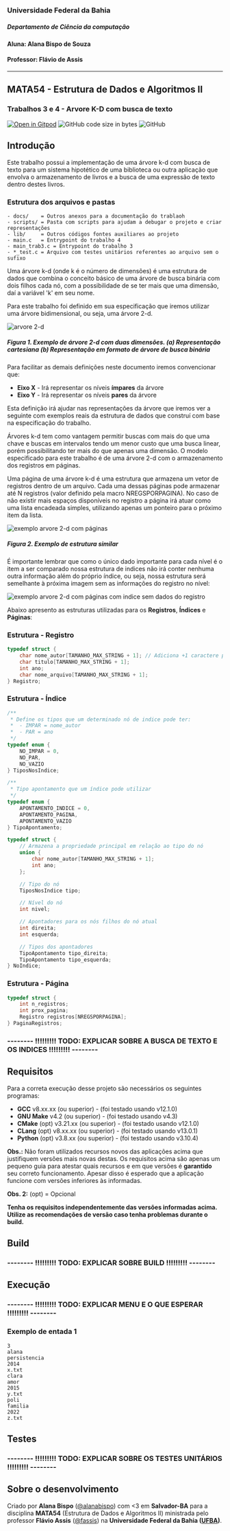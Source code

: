 ### Universidade Federal da Bahia
##### Departamento de Ciência da computação
#### Aluna: Alana Bispo de Souza
#### Professor: Flávio de Assis

---

## MATA54 - Estrutura de Dados e Algoritmos II
### Trabalhos 3 e 4 - Arvore K-D com busca de texto

[![Open in Gitpod](https://img.shields.io/badge/click%20to%20-open%20in%20gitpod-orange?logo=gitpod)](https://gitpod.io/#https://github.com/alanabispo/MATA54-trabalho3-4)
![GitHub code size in bytes](https://img.shields.io/github/languages/code-size/alanabispo/MATA54-trabalho3-4)
![GitHub](https://img.shields.io/github/license/alanabispo/MATA54-trabalho3-4)

## Introdução

Este trabalho possui a implementação de uma árvore k-d com busca de texto
para um sistema hipotético de uma biblioteca ou outra aplicação que envolva
o armazenamento de livros e a busca de uma expressão de texto dentro destes
livros.

### Estrutura dos arquivos e pastas

```
- docs/    = Outros anexos para a documentação do trablaoh
- scripts/ = Pasta com scripts para ajudam a debugar o projeto e criar representações
- lib/     = Outros códigos fontes auxiliares ao projeto
- main.c   = Entrypoint do trabalho 4
- main_trab3.c = Entrypoint do trabalho 3
- *_test.c = Arquivo com testes unitários referentes ao arquivo sem o sufixo
```

Uma árvore k-d (onde k é o número de dimensões) é uma estrutura de dados que combina
o conceito básico de uma árvore de busca binária com dois filhos cada nó, com a 
possibilidade de se ter mais que uma dimensão, daí a variável 'k' em seu nome. 

Para este trabalho foi definido em sua especificação que iremos utilizar uma árvore 
bidimensional, ou seja, uma árvore 2-d.

![arvore 2-d](docs/images/arvore-2d.png)
##### **Figura 1.** Exemplo de árvore 2-d com duas dimensões. (a) Representação cartesiana (b) Representação em formato de árvore de busca binária

Para facilitar as demais definições neste documento iremos convencionar que:

* **Eixo X** - Irá representar os níveis **ímpares** da árvore
* **Eixo Y** - Irá representar os níveis **pares** da árvore

Esta definição irá ajudar nas representações da árvore que iremos ver a seguinte
com exemplos reais da estrutura de dados que construí com base na especificação do trabalho.

Árvores k-d tem como vantagem permitir buscas com mais do que uma chave e buscas em intervalos
tendo um menor custo que uma busca linear, porém possibilitando ter mais do que apenas uma 
dimensão. O modelo especificado para este trabalho é de uma árvore 2-d com o armazenamento dos
registros em páginas.

Uma página de uma árvore k-d é uma estrutura que armazena um vetor de registros dentro de um arquivo.
Cada uma dessas páginas pode armazenar até N registros (valor definido pela macro NREGSPORPAGINA).
No caso de não existir mais espaços disponíveis no registro a página irá atuar como uma lista 
encadeada simples, utilizando apenas um ponteiro para o próximo item da lista. 

![exemplo arvore 2-d com páginas](docs/images/arvore-2d-paginas.png)

##### **Figura 2.** Exemplo de estrutura similar

É importante lembrar que como o único dado importante para cada nível é o item a ser comparado
nossa estrutura de indices não irá conter nenhuma outra informação além do próprio índice, ou seja,
nossa estrutura será semelhante à próxima imagem sem as informações do registro no nível:

![exemplo arvore 2-d com páginas com indice sem dados do registro](docs/images/arvore-2d-paginas-simples.png)

Abaixo apresento as estruturas utilizadas para os **Registros**, **Índices** e **Páginas**:

### Estrutura - Registro

```c
typedef struct {
    char nome_autor[TAMANHO_MAX_STRING + 1]; // Adiciona +1 caractere para o \0
    char titulo[TAMANHO_MAX_STRING + 1];
    int ano;
    char nome_arquivo[TAMANHO_MAX_STRING + 1];
} Registro;
```

### Estrutura - Índice

```c
/**
 * Define os tipos que um determinado nó de indice pode ter:
 *  - IMPAR = nome_autor
 *  - PAR = ano
 */
typedef enum {
    NO_IMPAR = 0,
    NO_PAR,
    NO_VAZIO
} TiposNosIndice;

/**
 * Tipo apontamento que um índice pode utilizar
 */
typedef enum {
    APONTAMENTO_INDICE = 0,
    APONTAMENTO_PAGINA,
    APONTAMENTO_VAZIO
} TipoApontamento;

typedef struct {
    // Armazena a propriedade principal em relação ao tipo do nó
    union {
        char nome_autor[TAMANHO_MAX_STRING + 1];
        int ano;
    };

    // Tipo do nó
    TiposNosIndice tipo;

    // Nível do nó
    int nivel;

    // Apontadores para os nós filhos do nó atual
    int direita;
    int esquerda;

    // Tipos dos apontadores
    TipoApontamento tipo_direita;
    TipoApontamento tipo_esquerda;
} NoIndice;
```

### Estrutura - Página

```c
typedef struct {
    int n_registros;
    int prox_pagina;
    Registro registros[NREGSPORPAGINA];
} PaginaRegistros;
```

### -------- !!!!!!!!! TODO: EXPLICAR SOBRE A BUSCA DE TEXTO E OS INDICES !!!!!!!!! --------

## Requisitos

Para a correta execução desse projeto são necessários os seguintes programas:

* **GCC** v8.xx.xx (ou superior) - (foi testado usando v12.1.0)
* **GNU Make** v4.2 (ou superior) - (foi testado usando v4.3)
* **CMake** (opt) v3.21.xx (ou superior) - (foi testado usando v12.1.0)
* **CLang** (opt) v8.xx.xx (ou superior) - (foi testado usando v13.0.1)
* **Python** (opt) v3.8.xx (ou superior) - (foi testado usando v3.10.4)

**Obs.:** Não foram utilizados recursos novos das aplicações acima que justifiquem 
versões mais novas destas. Os requisitos acima são apenas um pequeno guia para atestar
quais recursos e em que versões é **garantido** seu correto funcionamento. Apesar disso
é esperado que a aplicação funcione com versões inferiores às informadas. 

**Obs. 2:** (opt) = Opcional

**Tenha os requisitos independentemente das versões informadas acima.**
**Utilize as recomendações de versão caso tenha problemas durante o build.**

## Build

### -------- !!!!!!!!! TODO: EXPLICAR SOBRE BUILD !!!!!!!!! --------

## Execução

### -------- !!!!!!!!! TODO: EXPLICAR MENU E O QUE ESPERAR !!!!!!!!! --------

### Exemplo de entada 1

```
3
alana
persistencia
2014
x.txt
clara
amor
2015
y.txt
poli
familia
2022
z.txt
```

## Testes

### -------- !!!!!!!!! TODO: EXPLICAR SOBRE OS TESTES UNITÁRIOS !!!!!!!!! --------

## Sobre o desenvolvimento

Criado por **Alana Bispo** ([@alanabispo](https://github.com/alanabispo)) com <3 em **Salvador-BA** para a disciplina **MATA54**
(Estrutura de Dados e Algoritmos II) ministrada pelo professor **Flávio Assis** ([@fassis](http://www.academo.ufba.br/pesquisador.php?cod=1026))
na **Universidade Federal da Bahia ([UFBA](https://ufba.br))**.